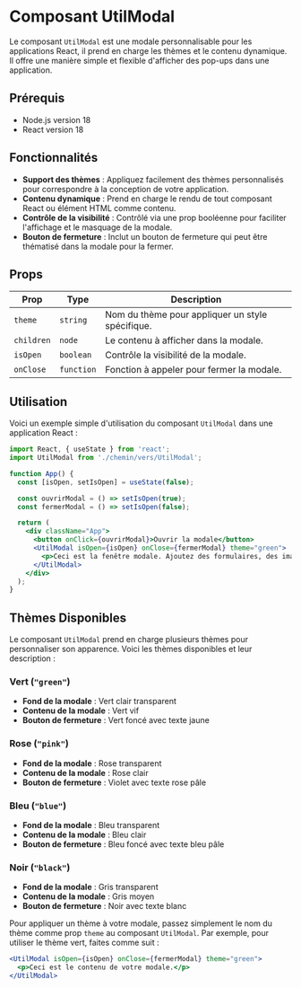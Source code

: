 # Composant UtilModal

Le composant `UtilModal` est une modale personnalisable pour les applications React, il prend en charge les thèmes et le contenu dynamique. Il offre une manière simple et flexible d'afficher des pop-ups dans une application.

## Prérequis

- Node.js version 18
- React version 18

## Fonctionnalités

- **Support des thèmes** : Appliquez facilement des thèmes personnalisés pour correspondre à la conception de votre application.
- **Contenu dynamique** : Prend en charge le rendu de tout composant React ou élément HTML comme contenu.
- **Contrôle de la visibilité** : Contrôlé via une prop booléenne pour faciliter l'affichage et le masquage de la modale.
- **Bouton de fermeture** : Inclut un bouton de fermeture qui peut être thématisé dans la modale pour la fermer.

## Props

| Prop       | Type       | Description                                              |
|------------|------------|----------------------------------------------------------|
| `theme`    | `string`   | Nom du thème pour appliquer un style spécifique.         |
| `children` | `node`     | Le contenu à afficher dans la modale.                    |
| `isOpen`   | `boolean`  | Contrôle la visibilité de la modale.                     |
| `onClose`  | `function` | Fonction à appeler pour fermer la modale.                |

## Utilisation

Voici un exemple simple d'utilisation du composant `UtilModal` dans une application React :

```jsx
import React, { useState } from 'react';
import UtilModal from './chemin/vers/UtilModal';

function App() {
  const [isOpen, setIsOpen] = useState(false);

  const ouvrirModal = () => setIsOpen(true);
  const fermerModal = () => setIsOpen(false);

  return (
    <div className="App">
      <button onClick={ouvrirModal}>Ouvrir la modale</button>
      <UtilModal isOpen={isOpen} onClose={fermerModal} theme="green">
        <p>Ceci est la fenêtre modale. Ajoutez des formulaires, des images ou tout autre contenu.</p>
      </UtilModal>
    </div>
  );
}
```
## Thèmes Disponibles

Le composant `UtilModal` prend en charge plusieurs thèmes pour personnaliser son apparence. Voici les thèmes disponibles et leur description :

### Vert (`"green"`)
- **Fond de la modale** : Vert clair transparent
- **Contenu de la modale** : Vert vif
- **Bouton de fermeture** : Vert foncé avec texte jaune

### Rose (`"pink"`)
- **Fond de la modale** : Rose transparent
- **Contenu de la modale** : Rose clair
- **Bouton de fermeture** : Violet avec texte rose pâle

### Bleu (`"blue"`)
- **Fond de la modale** : Bleu transparent
- **Contenu de la modale** : Bleu clair
- **Bouton de fermeture** : Bleu foncé avec texte bleu pâle

### Noir (`"black"`)
- **Fond de la modale** : Gris transparent
- **Contenu de la modale** : Gris moyen
- **Bouton de fermeture** : Noir avec texte blanc

Pour appliquer un thème à votre modale, passez simplement le nom du thème comme prop `theme` au composant `UtilModal`. Par exemple, pour utiliser le thème vert, faites comme suit :

```jsx
<UtilModal isOpen={isOpen} onClose={fermerModal} theme="green">
  <p>Ceci est le contenu de votre modale.</p>
</UtilModal>
